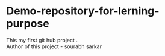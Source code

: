# Demo-repository-for-lerning-purpose
This my first git hub project .
<br>
Author of this project - sourabh sarkar 
